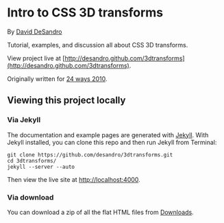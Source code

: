 Intro to CSS 3D transforms
==========================

By [David DeSandro](http://desandro.com)

Tutorial, examples, and discussion all about CSS 3D transforms.

View project live at [http://desandro.github.com/3dtransforms](http://desandro.github.com/3dtransforms).

Originally written for [24 ways 2010](http://24ways.org/2010/intro-to-css-3d-transforms).

Viewing this project locally
----------------------------

### Via Jekyll

The documentation and example pages are generated with [Jekyll](https://github.com/mojombo/jekyll/wiki). With Jekyll installed, you can clone this repo and then run Jekyll from Terminal:

    git clone https://github.com/desandro/3dtransforms.git
    cd 3dtransforms/
    jekyll --server --auto

Then view the live site at [http://localhost:4000](http://localhost:4000).

### Via download

You can download a zip of all the flat HTML files from [Downloads](http://github.com/desandro/3dtransforms/downloads).
